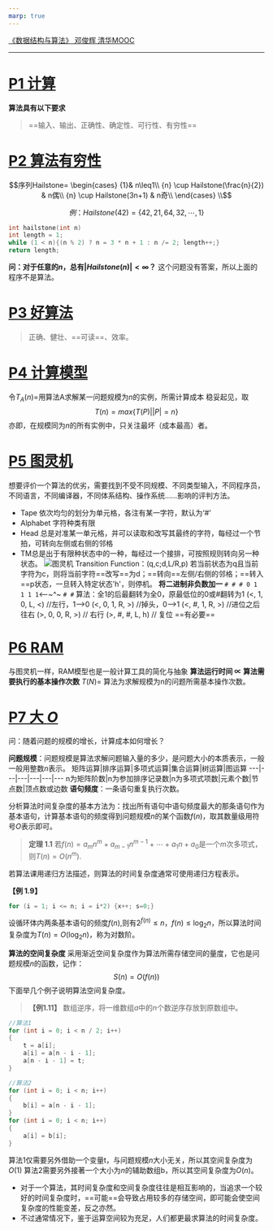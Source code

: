 ```yaml
---
marp: true
---
```


[《数据结构与算法》 邓俊辉 清华MOOC](https://www.bilibili.com/video/av49361421?p=1)
***
# [P1 计算](https://www.bilibili.com/video/av49361421?p=1)
**算法具有以下要求**
>==输入、输出、正确性、确定性、可行性、有穷性==

# [P2 算法有穷性](https://www.bilibili.com/video/av49361421?p=2)
```math
序列Hailstone=
\begin{cases}
	{1}&		n\leq1\\
	{n} \cup Hailstone(\frac{n}{2}) &		n偶\\
    {n} \cup Hailstone(3n+1) &  n奇\\
\end{cases}
\\
```
$$例：Hailstone(42) = \{42, 21, 64, 32, \cdots, 1\}$$
```c
int hailstone(int n)
int length = 1;
while (1 < n){(n % 2) ? n = 3 * n + 1 : n /= 2; length++;}
return length;
```
**问：对于任意的$n$，总有$|Hailstone(n)|<\infty？$**
这个问题没有答案，所以上面的程序不是算法。

# [P3 好算法](https://www.bilibili.com/video/av49361421?p=3)
>正确、健壮、==可读==、效率。

# [P4 计算模型](https://www.bilibili.com/video/av49361421?p=4)
令$T_A(n)=$用算法A求解某一问题规模为$n$的实例，所需计算成本
稳妥起见，取
$$T(n)=max\{T(P) \big| |P|=n\}$$
亦即，在规模同为$n$的所有实例中，只关注最坏（成本最高）者。
# [P5 图灵机](https://www.bilibili.com/video/av49361421?p=5)
想要评价一个算法的优劣，需要找到不受不同规模、不同类型输入，不同程序员，不同语言，不同编译器，不同体系结构、操作系统……影响的评判方法。
* Tape 依次均匀的划分为单元格，各注有某一字符，默认为‘#’
* Alphabet 字符种类有限
* Head 总是对准某一单元格，并可以读取和改写其最终的字符，每经过一个节拍，可转向左侧或右侧的邻格
* TM总是出于有限种状态中的一种，每经过一个接排，可按照规则转向另一种状态。
![图灵机](https://i.imgur.com/sq3Wv5h.jpg)
Transition Function：(q,c;d,L/R,p)
若当前状态为q且当前字符为c，则将当前字符==改写==为d；==转向==左侧/右侧的邻格；==转入==p状态，一旦转入特定状态'h'，则停机。
**将二进制非负数加一**
`# # # 0 1 1 1 1`<--~^~ `# #`
算法：全1的后最翻转为全0，原最低位的0或#翻转为1
(<, 1, 0, L, <) //左行，1-->0
(<, 0, 1, R, >) //掉头，0-->1
(<, #, 1, R, >) //进位之后往右
(>, 0, 0, R, >) // 右行
(>, #, #, L, h) // 复位 ==有必要==
# [P6 RAM](https://www.bilibili.com/video/av49361421?p=6)
与图灵机一样，RAM模型也是一般计算工具的简化与抽象
**算法运行时间 $\varpropto$ 算法需要执行的基本操作次数**
$T(N)$= 算法为求解规模为n的问题所需基本操作次数。
# [P7 大 $O$](https://www.bilibili.com/video/av49361421?p=7)
问：随着问题的规模的增长，计算成本如何增长？

**问题规模**：问题规模是算法求解问题输入量的多少，是问题大小的本质表示，一般一般用整数$n$表示。
矩阵运算|排序运算|多项式运算|集合运算|树运算|图运算
---|---|---|---|---|---
n为矩阵阶数|n为参加排序记录数|n为多项式项数|元素个数|节点数|顶点数或边数
**语句频度**：一条语句重复执行次数。

分析算法时间复杂度的基本方法为：找出所有语句中语句频度最大的那条语句作为基本语句，计算基本语句的频度得到问题规模$n$的某个函数$f(n)$，取其数量级用符号$O$表示即可。

>**定理 1.1** 若$f(n)=a_m n^m + a_{m-1} n^{m-1}+ \cdots +a_1n + a_0$是一个$m$次多项式，则$T(n)=O(n^m)$.

若算法课用递归方法描述，则算法的时间复杂度通常可使用递归方程表示。

**【例 1.9】**
```c {.line-numbers}
for (i = 1; i <= n; i = i*2) {x++; s=0;}
```
设循环体内两条基本语句的频度$f(n)$,则有$2^{f(n)}\leqslant n$，$f(n)\leqslant\log_2n$，所以算法时间复杂度为$T(n)=O(\log_2n)$，称为对数阶。

**算法的空间复杂度**
采用渐近空间复杂度作为算法所需存储空间的量度，它也是问题规模$n$的函数，记作：
$$S(n)=O(f(n))$$
下面举几个例子说明算法空间复杂度。
>**【例1.11】** 数组逆序，将一维数组$a$中的$n$个数逆序存放到原数组中。
```c {.line-numbers}
//算法1
for (int i = 0; i < n / 2; i++)
{
    t = a[i];
    a[i] = a[n - i - 1];
    a[n - i - 1] = t;
}

//算法2
for (int i = 0; i < n; i++)
{
    b[i] = a[n - i - 1];
}
for (int i = 0; i < n; i++)
{
    a[i] = b[i];
}
```
算法1仅需要另外借助一个变量t，与问题规模$n$大小无关，所以其空间复杂度为$O(1)$
算法2需要另外接著一个大小为$n$的辅助数组b，所以其空间复杂度为$O(n)$。

* 对于一个算法，其时间复杂度和空间复杂度往往是相互影响的，当追求一个较好的时间复杂度时，==可能==会导致占用较多的存储空间，即可能会使空间复杂度的性能变差，反之亦然。
* 不过通常情况下，鉴于运算空间较为充足，人们都更最求算法的时间复杂度。
